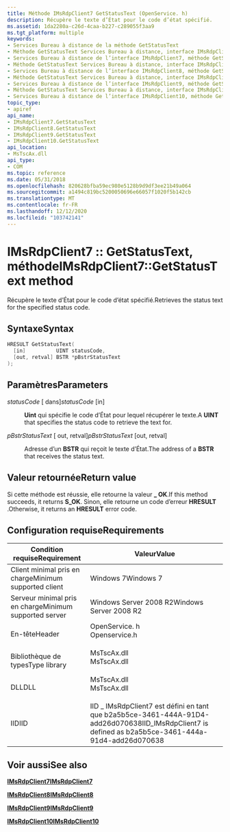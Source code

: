 ```yaml
---
title: Méthode IMsRdpClient7 GetStatusText (OpenService. h)
description: Récupère le texte d’État pour le code d’état spécifié.
ms.assetid: 1da2280a-c26d-4caa-b227-c289055f3aa9
ms.tgt_platform: multiple
keywords:
- Services Bureau à distance de la méthode GetStatusText
- Méthode GetStatusText Services Bureau à distance, interface IMsRdpClient7
- Services Bureau à distance de l’interface IMsRdpClient7, méthode GetStatusText
- Méthode GetStatusText Services Bureau à distance, interface IMsRdpClient8
- Services Bureau à distance de l’interface IMsRdpClient8, méthode GetStatusText
- Méthode GetStatusText Services Bureau à distance, interface IMsRdpClient9
- Services Bureau à distance de l’interface IMsRdpClient9, méthode GetStatusText
- Méthode GetStatusText Services Bureau à distance, interface IMsRdpClient10
- Services Bureau à distance de l’interface IMsRdpClient10, méthode GetStatusText
topic_type:
- apiref
api_name:
- IMsRdpClient7.GetStatusText
- IMsRdpClient8.GetStatusText
- IMsRdpClient9.GetStatusText
- IMsRdpClient10.GetStatusText
api_location:
- MsTscAx.dll
api_type:
- COM
ms.topic: reference
ms.date: 05/31/2018
ms.openlocfilehash: 820628bfba59ec980e5128b9d9df3ee21b49a064
ms.sourcegitcommit: a1494c819bc5200050696e66057f1020f5b142cb
ms.translationtype: MT
ms.contentlocale: fr-FR
ms.lasthandoff: 12/12/2020
ms.locfileid: "103742141"
---
```

# <a name="imsrdpclient7getstatustext-method"></a><span data-ttu-id="0a86a-112">IMsRdpClient7 :: GetStatusText, méthode</span><span class="sxs-lookup"><span data-stu-id="0a86a-112">IMsRdpClient7::GetStatusText method</span></span>

<span data-ttu-id="0a86a-113">Récupère le texte d’État pour le code d’état spécifié.</span><span class="sxs-lookup"><span data-stu-id="0a86a-113">Retrieves the status text for the specified status code.</span></span>

## <a name="syntax"></a><span data-ttu-id="0a86a-114">Syntaxe</span><span class="sxs-lookup"><span data-stu-id="0a86a-114">Syntax</span></span>


```C++
HRESULT GetStatusText(
  [in]          UINT statusCode,
  [out, retval] BSTR *pBstrStatusText
);
```



## <a name="parameters"></a><span data-ttu-id="0a86a-115">Paramètres</span><span class="sxs-lookup"><span data-stu-id="0a86a-115">Parameters</span></span>

<dl> <dt>

<span data-ttu-id="0a86a-116">*statusCode* \[ dans\]</span><span class="sxs-lookup"><span data-stu-id="0a86a-116">*statusCode* \[in\]</span></span>
</dt> <dd>

<span data-ttu-id="0a86a-117">**Uint** qui spécifie le code d’État pour lequel récupérer le texte.</span><span class="sxs-lookup"><span data-stu-id="0a86a-117">A **UINT** that specifies the status code to retrieve the text for.</span></span>

</dd> <dt>

<span data-ttu-id="0a86a-118">*pBstrStatusText* \[ out, retval\]</span><span class="sxs-lookup"><span data-stu-id="0a86a-118">*pBstrStatusText* \[out, retval\]</span></span>
</dt> <dd>

<span data-ttu-id="0a86a-119">Adresse d’un **BSTR** qui reçoit le texte d’État.</span><span class="sxs-lookup"><span data-stu-id="0a86a-119">The address of a **BSTR** that receives the status text.</span></span>

</dd> </dl>

## <a name="return-value"></a><span data-ttu-id="0a86a-120">Valeur retournée</span><span class="sxs-lookup"><span data-stu-id="0a86a-120">Return value</span></span>

<span data-ttu-id="0a86a-121">Si cette méthode est réussie, elle retourne la valeur **\_ OK**.</span><span class="sxs-lookup"><span data-stu-id="0a86a-121">If this method succeeds, it returns **S\_OK**.</span></span> <span data-ttu-id="0a86a-122">Sinon, elle retourne un code d’erreur **HRESULT** .</span><span class="sxs-lookup"><span data-stu-id="0a86a-122">Otherwise, it returns an **HRESULT** error code.</span></span>

## <a name="requirements"></a><span data-ttu-id="0a86a-123">Configuration requise</span><span class="sxs-lookup"><span data-stu-id="0a86a-123">Requirements</span></span>



| <span data-ttu-id="0a86a-124">Condition requise</span><span class="sxs-lookup"><span data-stu-id="0a86a-124">Requirement</span></span> | <span data-ttu-id="0a86a-125">Valeur</span><span class="sxs-lookup"><span data-stu-id="0a86a-125">Value</span></span> |
|-------------------------------------|------------------------------------------------------------------------------------------|
| <span data-ttu-id="0a86a-126">Client minimal pris en charge</span><span class="sxs-lookup"><span data-stu-id="0a86a-126">Minimum supported client</span></span><br/> | <span data-ttu-id="0a86a-127">Windows 7</span><span class="sxs-lookup"><span data-stu-id="0a86a-127">Windows 7</span></span><br/>                                                                     |
| <span data-ttu-id="0a86a-128">Serveur minimal pris en charge</span><span class="sxs-lookup"><span data-stu-id="0a86a-128">Minimum supported server</span></span><br/> | <span data-ttu-id="0a86a-129">Windows Server 2008 R2</span><span class="sxs-lookup"><span data-stu-id="0a86a-129">Windows Server 2008 R2</span></span><br/>                                                        |
| <span data-ttu-id="0a86a-130">En-tête</span><span class="sxs-lookup"><span data-stu-id="0a86a-130">Header</span></span><br/>                   | <dl> <span data-ttu-id="0a86a-131"><dt>OpenService. h</dt></span><span class="sxs-lookup"><span data-stu-id="0a86a-131"><dt>Openservice.h</dt></span></span> </dl> |
| <span data-ttu-id="0a86a-132">Bibliothèque de types</span><span class="sxs-lookup"><span data-stu-id="0a86a-132">Type library</span></span><br/>             | <dl> <span data-ttu-id="0a86a-133"><dt>MsTscAx.dll</dt></span><span class="sxs-lookup"><span data-stu-id="0a86a-133"><dt>MsTscAx.dll</dt></span></span> </dl>   |
| <span data-ttu-id="0a86a-134">DLL</span><span class="sxs-lookup"><span data-stu-id="0a86a-134">DLL</span></span><br/>                      | <dl> <span data-ttu-id="0a86a-135"><dt>MsTscAx.dll</dt></span><span class="sxs-lookup"><span data-stu-id="0a86a-135"><dt>MsTscAx.dll</dt></span></span> </dl>   |
| <span data-ttu-id="0a86a-136">IID</span><span class="sxs-lookup"><span data-stu-id="0a86a-136">IID</span></span><br/>                      | <span data-ttu-id="0a86a-137">IID \_ IMsRdpClient7 est défini en tant que b2a5b5ce-3461-444A-91D4-add26d070638</span><span class="sxs-lookup"><span data-stu-id="0a86a-137">IID\_IMsRdpClient7 is defined as b2a5b5ce-3461-444a-91d4-add26d070638</span></span><br/>         |



## <a name="see-also"></a><span data-ttu-id="0a86a-138">Voir aussi</span><span class="sxs-lookup"><span data-stu-id="0a86a-138">See also</span></span>

<dl> <dt>

[<span data-ttu-id="0a86a-139">**IMsRdpClient7**</span><span class="sxs-lookup"><span data-stu-id="0a86a-139">**IMsRdpClient7**</span></span>](imsrdpclient7.md)
</dt> <dt>

[<span data-ttu-id="0a86a-140">**IMsRdpClient8**</span><span class="sxs-lookup"><span data-stu-id="0a86a-140">**IMsRdpClient8**</span></span>](imsrdpclient8.md)
</dt> <dt>

[<span data-ttu-id="0a86a-141">**IMsRdpClient9**</span><span class="sxs-lookup"><span data-stu-id="0a86a-141">**IMsRdpClient9**</span></span>](imsrdpclient9.md)
</dt> <dt>

[<span data-ttu-id="0a86a-142">**IMsRdpClient10**</span><span class="sxs-lookup"><span data-stu-id="0a86a-142">**IMsRdpClient10**</span></span>](imsrdpclient10.md)
</dt> </dl>

 

 





